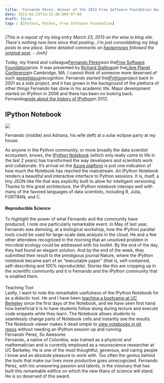 ```yaml
---
title: 'Fernando Pérez, Winner of the 2013 Free Software Foundation Award'
date: 2013-03-23T14:31:00.000-07:00
draft: false
tags : [IPython, Python, Free Software Foundation]
---
```


_\[This is a repost of my blog entry March 23, 2013 on the wise.io blog site. There's nothing new here since that posting...I'm just consolidating my blog posts to one place. Some detailed comments on [hackernews](https://news.ycombinator.com/item?id=5429986) followed the [original post](http://about.wise.io/2013/03/23/fernando-perez.html). - Josh\]_  
  
Today, my friend and colleague[Fernando Pérez](http://fperez.org/)won the[Free Software Foundation](http://www.fsf.org/)prize. It was presented by [Richard Stallman](http://stallman.org/)at the[Libre Planet Conference](http://libreplanet.org/wiki/LibrePlanet:Conference/2013/Program)in Cambridge, MA. I cannot think of someone more deserved of such a[prestigious](http://en.wikipedia.org/wiki/FSF_Free_Software_Awards)recognition. Fernando started the[IPython](http://ipython.org/)project back in 2001 as a side project, and it has grown in the background of the plethora of other things Fernando has done in his academic life. Major development started on IPython in 2008 and there has been no looking back. Fernando[wrote about the history of IPython](http://blog.fperez.org/2012/01/ipython-notebook-historical.html)in 2012.  

IPython Notebook
----------------

![](http://about.wise.io/img/fernando.png)

Fernando (middle) and Adriana, his wife (left) at a solar eclipse party at my house.

  

As anyone in the Python community, or more broadly the data scientist ecosystem, knows, the [IPython Notebook](http://ipython.org/notebook.html) (which only really came to life in the last 2 years) has transformed the way developers and scientists work and collaborate. It’s arrival on the [Azure platform](http://www.windowsazure.com/en-us/develop/python/tutorials/ipython-notebook/) is just one indication of how much the Notebook has reached the mainstream. An IPython Notebook renders a beautiful and interactive interface to Python sessions. It is, itself, a tiny JSON-like file that was explicitly built to allow for intelligent versioning. Thanks to this great architecture, the IPython notebook interops well with many of the favored languages of data scientists, including R, Julia, FORTRAN, and C.  
  
  

#### Reproducible Science

  
To highlight the power of what Fernando and the community have produced, I note one particularly remarkable event. In May of last year, Fernando was demoing, at a biological workshop, how the IPython parallel tools could be used for large-scale data analysis in the cloud. He and a few other attendees recognized in the morning that an unsolved problem in microbial ecology could be addressed with his toolkit. By the end of the day, they had found an elegant solution. And by the end of the week, they submitted their result to the prestigious journal Nature, where the IPython notebook became part of an “executable paper” (that is, self-contained, self-describing and 100% reproducible). Stories like this are cropping up in the scientific community and it is Fernando and the IPython community that is enabled them.  

####   
Teaching Tool  
Lastly, I want to note the remarkable usefulness of the IPython Notebook for as a didactic tool. He and I have been [teaching a bootcamp at UC Berkeley](https://sites.google.com/site/pythonbootcamp/agenda) since the first days of the Notebook, and we have seen first hand how beneficial it is to have students follow along during lecture and execute code snippets while they learn. The Notebook allows students to seamlessly change parts of Notebook cells and instantly see the results. The Notebook viewer makes it dead simple to [view notebooks in git repos](https://github.com/ipython/ipython/wiki/A-gallery-of-interesting-IPython-Notebooks) without needing an IPython session up and running.  
Fernando Pérez, So Awesome  
Fernando, a native of Colombia, was trained as a physicist and mathematician and is currently employed as a neuroscience researcher at UC Berkeley. He is one of the most thoughtful, generous, and caring people I know and an absolute pleasure to work with. Too often the genius behind the tools that make our lives more productive goes unrecognized. Fernando Pérez, with his unwavering passion and talents, is the visionary that has built this remarkable edifice on which the new titans of science will stand. He is so deserved of this award.